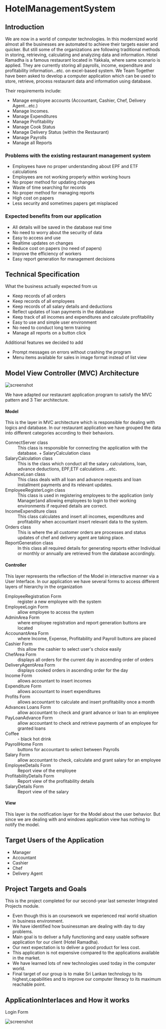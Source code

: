 # HotelManagementSystem

<h2>Introduction</h2>

<p>We are now in a world of computer technologies. In this modernized world almost all the businesses are automated to achieve their targets easier and quicker. But still some of the organizations are following traditional methods in storing, retrieving, calculating and analyzing data and information.
Hotel Ramadha is a famous restaurant located in Yakkala, where same scenario is applied. They are currently storing all payrolls, income, expenditure and profitability information...etc. on excel-based system. We Team Together have been asked to develop a computer application which  can be  used to store,  retrieve,  process restaurant data and information using database.<p>

<p>Their requirements include:<p>
<ul>
  <li>Manage employee accounts (Accountant, Cashier, Chef, Delivery Agent...etc.)</li>
  <li>Manage Incomes.</li>
  <li>Manage Expenditures</li>
  <li>Manage Profitability</li>
  <li>Manage Cook Status</li>
  <li>Manage Delivery Status (within the Restaurant)</li>
  <li>Manage Payrolls</li>
  <li>Manage all Reports</li>
</ul>  

<h3>Problems with the existing restaurant management system</h3>

<ul>  
<li>Employees have no proper understanding about EPF and ETF calculations</li>
<li>Employees are not working properly within working hours</li>
<li>No proper method for updating changes</li>
<li>Waste of time searching for records</li>
<li>No proper method for managing reports</li>
<li>High cost on papers</li>
<li>Less security and sometimes papers get misplaced</li>
</ul>  

<h3>Expected benefits from our application</h3>
<ul>  
<li>All details will be saved in the database real time</li>
<li>No need to worry about the security of data</li>
<li>Easy to access and use</li>
<li>Realtime updates on changes</li>
<li>Reduce cost on papers (no need of papers)</li>
<li>Improve the efficiency of workers</li>
<li>Easy report generation for management decisions</li>
</ul>  


<h2>Technical Specification</h3>

<p>What the business actually expected from us<p>
<ul>  
<li>Keep records of all orders</li>
<li>Keep records of all employees</li>
<li>Keep records of all salary details and deductions</li>
<li>Reflect updates of loan payments in the database</li>
<li>Keep track of all incomes and expenditures and calculate profitability</li>
<li>Easy to use and simple user environment</li>
<li>No need to conduct long term training</li>
<li>Manage all reports on a button click</li>
</ul>  

<p>Additional features we decided to add<p>
<ul>  
<li>Prompt messages on errors without crashing the program</li>
<li>Menu items available for sales in image format instead of list view</li>
</ul>  
<h2>Model View Controller (MVC) Architecture</h2>

<p><img src="screenshot/Annotation15.png"  alt="screenshot"/><p>
  
We have adapted our restaurant application program to satisfy the MVC pattern and 3 Tier architecture.

<h4>Model</h4>
<p>This is the layer in MVC architecture which is responsible for dealing with logics and database.  In our restaurant application we have grouped the data into different categories according to their behaviors.<p>
<dl>
  <dt>ConnectServer class</dt>
  <dd>This class is responsible for connecting the application with the database. +  SalaryCalculation class</dd>
  <dt>SalaryCalculation class</dt>
  <dd>This is the class which conduct all the salary calculations, loan, advance deductions, EPF,ETF calculations ...etc.</dd> 
  <dt>AdvanceLoan class</dt>
  <dd>This class deals with all loan and advance requests and loan installment payments and its relevant updates.</dd>
  <dt>EmployeeRegisterLogin class</dt>
  <dd>This class is used in registering employees to the application (only Manager)and allowing employees to login to their working environments if required details are correct.</dd>
  <dt>IncomeExpenditure class</dt>
  <dd>This class calculates and insert all incomes, expenditures and profitability when accountant insert relevant data to the system.</dd>
  <dt>Orders class</dt>
  <dd>This is where the all customer orders are processes and status updates of chef and delivery agent are taking place.</dd>
  <dt>ReportGeneration class</dt>
  <dd>In this class all required details for generating reports either Individual or monthly or annually are retrieved from the database accordingly.</dd>
</dl>
 


<h4>Controller</h4>
<p>This layer represents the reflection of the Model in interactive manner via a User Interface. In our application we have several forms to access different layers of hierarchy in the organization<p>
  <p>
<dl>
 <dt>EmployeeRegistration Form</dt>
 <dd>register a new employee with the system </dd>
 <dt>EmployeeLogin Form</dt>
 <dd>allow employee to access the system </dd>
 <dt>AdminArea Form</dt>
 <dd>where employee registration and report generation buttons are located</dd>
 <dt>AccounantArea Form</dt>
 <dd>where Income, Expense, Profitability and Payroll buttons are placed</dd>
 <dt>Cashier Form</dt>
 <dd>this allow the cashier to select user's choice easily</dd>
 <dt>ChefArea Form</dt>
 <dd>displays all orders for the current day in ascending order of orders</dd>
 <dt>DeliveryAgentArea Form</dt>
 <dd>displays cooked orders in ascending order for the day</dd>
 <dt>Income Form</dt>
 <dd>allows accountant to insert incomes</dd> 
 <dt>Expenditure Form</dt>
 <dd>allows accountant to insert expenditures</dd>
 <dt>Profits Form</dt>
 <dd>allows accountant to calculate and insert profitability once a month</dd> 
 <dt>Advances Loans Form</dt>
 <dd>allow accountant to check and grant advance or loan to an employee</dd>
 <dt>PayLoanAdvance Form</dt>
 <dd>allow accountant to check and retrieve payments of an employee for granted loans</dd>
 <dt>Coffee</dt>
 <dd>- black hot drink</dd>
 <dt>PayrollHome Form</dt>
 <dd>buttons for accountant to select between Payrolls</dd>
 <dt>Salary Form</dt>
 <dd>allow accountant to check, calculate and grant salary for an employee</dd>
 <dt>EmployeeDetails Form</dt>
 <dd>Report view of the employee</dd>
 <dt>ProfitabilityDetails Form</dt>
 <dd>Report view of the profitability details </dd>
 <dt>SalaryDetails Form<dt>
 <dd>Report view of the salary</dd>
 </dl>
 <p>


<h4>View</h4>
<p>This layer is the notification layer for the Model about the user behavior. But since we are dealing with and windows application view has nothing to notify the model.<p>

<h2>Target Users of the Application</h2>
 <ul>
  <li>Manager</li>
  <li>Accountant</li>
  <li>Cashier</li>
  <li>Chef</li>
  <li>Delivery Agent</li>
</ul>

<h2>Project Targets and Goals</h2>

<p>This is the project completed for our second-year last semester Integrated Projects module.<p>
 <ul>
<li>Even though this is an coursework we experienced real world situation in business environment.</li>
<li>We have identified how businessman are dealing with day to day problems.</li>
<li>Main goal is to 	deliver a fully functioning and easy usable 	software application for our client (Hotel	Ramadha).</li>
<li>Our next expectation	is to deliver a good product for less	cost.</li>
<li>This application	is not expensive compared to the applications	available in the market.</li>
<li>We have learned	lots of new technologies used today in	the computer world.</li>
<li>Final target of	our group is to make Sri Lankan technology	to its highest,capabilities and	to improve our computer literacy to its	maximum reachable point.</li>

</ul>

<h2>ApplicationInterlaces and 	How it works</h2>
<p>Login Form<p>
<p><img src="screenshot/Annotation1.png"  alt="screenshot"/><p>




